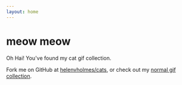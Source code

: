 ```yaml
---
layout: home
---
```


# meow meow
<!-- motherfuckers -->
Oh Hai! You've found my cat gif collection.

Fork me on GitHub at [helenvholmes/cats](https://github.com/helenvholmes/cats), or check out my [normal gif collection](https://github.com/helenvholmes/gifs).
